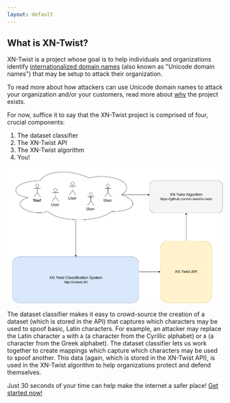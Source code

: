```yaml
---
layout: default
---
```


## What is XN-Twist?

XN-Twist is a project whose goal is to help individuals and organizations identify [internationalized domain names](https://wikipedia.org/wiki/Internationalized_domain_name) (also known as "Unicode domain names") that may be setup to attack their organization.

To read more about how attackers can use Unicode domain names to attack your organization and/or your customers, read more about [why](why) the project exists.

For now, suffice it to say that the XN-Twist project is comprised of four, crucial components:

1. The dataset classifier
2. The XN-Twist API
3. The XN-Twist algorithm
4. You!

![XN Twist](xn-twist.png)

The dataset classifier makes it easy to crowd-source the creation of a dataset (which is stored in the API) that captures which characters may be used to spoof basic, Latin characters. For example, an attacker may replace the Latin character `a` with `А` (a character from the Cyrillic alphabet) or `Α` (a character from the Greek alphabet). The dataset classifier lets us work together to create mappings which capture which characters may be used to spoof another. This data (again, which is stored in the XN-Twist API), is used in the XN-Twist algorithm to help organizations protect and defend themselves.

Just 30 seconds of your time can help make the internet a safer place! [Get started now!](http://xntwist.tk)

